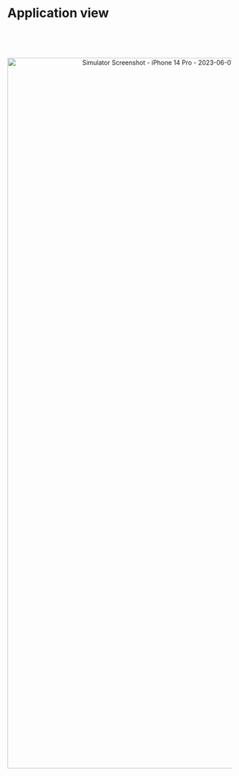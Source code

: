 # Application view

<br>
<br>
<br>

<p align ="center">
 <a data-flickr-embed="true" href="https://www.flickr.com/photos/197661703@N05/52942523535/in/dateposted-public/" title="Simulator Screenshot - iPhone 14 Pro - 2023-06-01 at 10.32.46"><img src="https://live.staticflickr.com/65535/52942523535_dd303bad25_h.jpg" width="738" height="1600" alt="Simulator Screenshot - iPhone 14 Pro - 2023-06-01 at 10.32.46"/></a>
</p>
  
  
  
